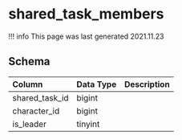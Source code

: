 # shared_task_members

!!! info
	This page was last generated 2021.11.23

## Schema
| Column | Data Type | Description |
| :--- | :--- | :--- |
| shared_task_id | bigint |  |
| character_id | bigint |  |
| is_leader | tinyint |  |

